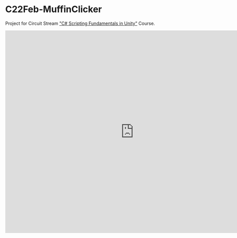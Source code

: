 # C22Feb-MuffinClicker
 Project for Circuit Stream ["C# Scripting Fundamentals in Unity"](https://circuitstream.com/c-scripting-fundamentals-in-unity/) Course.

<iframe id='webgl_iframe' frameborder="0" allow="autoplay; fullscreen; vr" allowfullscreen="" allowvr=""
    mozallowfullscreen="true" src="https://play.unity.com/webgl/721ccf67-dbb1-4798-8d22-2c83ad7ed504?screenshot=false&embedType=embed"  width="810"
    height="640" onmousewheel="" webkitallowfullscreen="true"></iframe>
